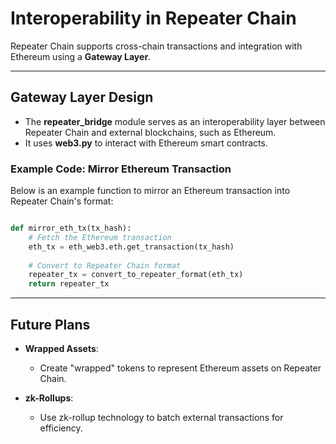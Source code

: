 # Interoperability in Repeater Chain

Repeater Chain supports cross-chain transactions and integration with Ethereum using a **Gateway Layer**.

---

## Gateway Layer Design

- The **repeater_bridge** module serves as an interoperability layer between Repeater Chain and external blockchains, such as Ethereum.
- It uses **web3.py** to interact with Ethereum smart contracts.

### Example Code: Mirror Ethereum Transaction

Below is an example function to mirror an Ethereum transaction into Repeater Chain's format:

```python

def mirror_eth_tx(tx_hash):
    # Fetch the Ethereum transaction
    eth_tx = eth_web3.eth.get_transaction(tx_hash)
    
    # Convert to Repeater Chain format
    repeater_tx = convert_to_repeater_format(eth_tx)
    return repeater_tx
```

---

## Future Plans

- **Wrapped Assets**:
  - Create "wrapped" tokens to represent Ethereum assets on Repeater Chain.

- **zk-Rollups**:
  - Use zk-rollup technology to batch external transactions for efficiency.